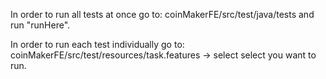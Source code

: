 In order to run all tests at once go to: coinMakerFE/src/test/java/tests and run "runHere".

In order to run each test individually go to: coinMakerFE/src/test/resources/task.features -> select select you want to run.